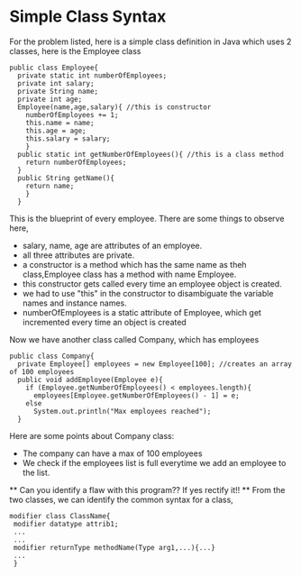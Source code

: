 # Simple Class Syntax
For the problem listed, here is a simple class definition in Java which uses 2 classes, here is the Employee class
```
public class Employee{
  private static int numberOfEmployees;
  private int salary;
  private String name;
  private int age;
  Employee(name,age,salary){ //this is constructor
    numberOfEmployees += 1;
    this.name = name;
    this.age = age;
    this.salary = salary;
    }
  public static int getNumberOfEmployees(){ //this is a class method
    return numberOfEmployees;
  }
  public String getName(){
    return name;
    }
  }
  ```
 This is the blueprint of every employee. There are some things to observe here,
 
 * salary, name, age are attributes of an employee.
 * all three attributes are private.
 * a constructor is a method which has the same name as theh class,Employee class has a method with name Employee.
 * this constructor gets called every time an employee object is created.
 * we had to use "this" in the constructor to disambiguate the variable names and instance names.
 * numberOfEmployees is a static attribute of Employee, which get incremented every time an object is created
 
Now we have another class called Company, which has employees

```
public class Company{
  private Employee[] employees = new Employee[100]; //creates an array of 100 employees
  public void addEmployee(Employee e){
    if (Employee.getNumberOfEmployees() < employees.length){
      employees[Employee.getNumberOfEmployees() - 1] = e;
    else
      System.out.println("Max employees reached");
  }
```
Here are some points about Company class:
* The company can have a max of 100 employees
* We check if the employees list is full everytime we add an employee to the list.

** Can you identify a flaw with this program?? If yes rectify it!!
**
From the two classes, we can identify the common syntax for a class,
```
modifier class ClassName{
 modifier datatype attrib1;
 ...
 ...
 modifier returnType methodName(Type arg1,...){...}
 ...
 }
```

 